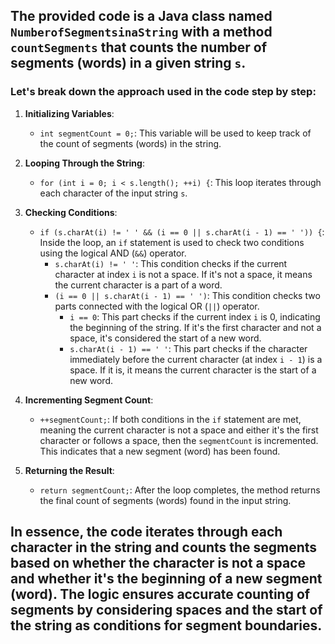 ## The provided code is a Java class named `NumberofSegmentsinaString` with a method `countSegments` that counts the number of segments (words) in a given string `s`. 
### Let's break down the approach used in the code step by step:

1. **Initializing Variables**:
   - `int segmentCount = 0;`: This variable will be used to keep track of the count of segments (words) in the string.

2. **Looping Through the String**:
   - `for (int i = 0; i < s.length(); ++i) {`: This loop iterates through each character of the input string `s`.

3. **Checking Conditions**:
   - `if (s.charAt(i) != ' ' && (i == 0 || s.charAt(i - 1) == ' ')) {`: Inside the loop, an `if` statement is used to check two conditions using the logical AND (`&&`) operator.
     - `s.charAt(i) != ' '`: This condition checks if the current character at index `i` is not a space. If it's not a space, it means the current character is a part of a word.
     - `(i == 0 || s.charAt(i - 1) == ' ')`: This condition checks two parts connected with the logical OR (`||`) operator.
       - `i == 0`: This part checks if the current index `i` is 0, indicating the beginning of the string. If it's the first character and not a space, it's considered the start of a new word.
       - `s.charAt(i - 1) == ' '`: This part checks if the character immediately before the current character (at index `i - 1`) is a space. If it is, it means the current character is the start of a new word.
       
4. **Incrementing Segment Count**:
   - `++segmentCount;`: If both conditions in the `if` statement are met, meaning the current character is not a space and either it's the first character or follows a space, then the `segmentCount` is incremented. This indicates that a new segment (word) has been found.

5. **Returning the Result**:
   - `return segmentCount;`: After the loop completes, the method returns the final count of segments (words) found in the input string.

## In essence, the code iterates through each character in the string and counts the segments based on whether the character is not a space and whether it's the beginning of a new segment (word). The logic ensures accurate counting of segments by considering spaces and the start of the string as conditions for segment boundaries.
